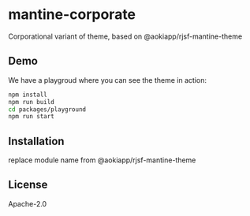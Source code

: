 # mantine-corporate

Corporational variant of theme, based on @aokiapp/rjsf-mantine-theme

## Demo

We have a playgroud where you can see the theme in action:

```bash
npm install
npm run build
cd packages/playground
npm run start
```

## Installation

replace module name from @aokiapp/rjsf-mantine-theme

## License

Apache-2.0
